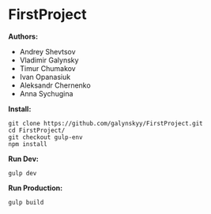 # FirstProject

<b>Authors:</b>

- Andrey Shevtsov
- Vladimir Galynsky
- Timur Chumakov
- Ivan Opanasiuk
- Aleksandr Chernenko
- Anna Sychugina

<b>Install:</b>
````
git clone https://github.com/galynskyy/FirstProject.git
cd FirstProject/
git checkout gulp-env
npm install
````

<b>Run Dev:</b>
````
gulp dev
````

<b>Run Production:</b>
````
gulp build
````